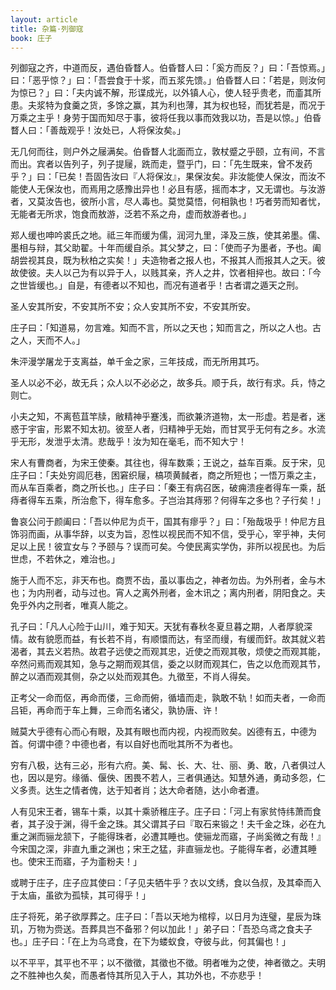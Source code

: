 ```yaml
---
layout: article
title: 杂篇·列御寇
book: 庄子
---
```


列御寇之齐，中道而反，遇伯昏瞀人。伯昏瞀人曰：「奚方而反？」曰：「吾惊焉。」曰：「恶乎惊？」曰：「吾尝食于十浆，而五浆先馈。」伯昏瞀人曰：「若是，则汝何为惊已？」曰：「夫内诚不解，形谍成光，以外镇人心，使人轻乎贵老，而齑其所患。夫浆特为食羹之货，多馀之赢，其为利也薄，其为权也轻，而犹若是，而况于万乘之主乎！身劳于国而知尽于事，彼将任我以事而效我以功，吾是以惊。」伯昏瞀人曰：「善哉观乎！汝处已，人将保汝矣。」

无几何而往，则户外之屦满矣。伯昏瞀人北面而立，敦杖蹙之乎颐，立有间，不言而出。宾者以告列子，列子提屦，跣而走，暨乎门，曰：「先生既来，曾不发药乎？」曰：「已矣！吾固告汝曰『人将保汝』，果保汝矣。非汝能使人保汝，而汝不能使人无保汝也，而焉用之感豫出异也！必且有感，摇而本才，又无谓也。与汝游者，又莫汝告也，彼所小言，尽人毒也。莫觉莫悟，何相孰也！巧者劳而知者忧，无能者无所求，饱食而敖游，泛若不系之舟，虚而敖游者也。」

郑人缓也呻吟裘氏之地。祗三年而缓为儒，润河九里，泽及三族，使其弟墨。儒、墨相与辩，其父助翟。十年而缓自杀。其父梦之，曰：「使而子为墨者，予也。阖胡尝视其良，既为秋柏之实矣！」夫造物者之报人也，不报其人而报其人之天。彼故使彼。夫人以己为有以异于人，以贱其亲，齐人之井，饮者相捽也。故曰：「今之世皆缓也。」自是，有德者以不知也，而况有道者乎！古者谓之遁天之刑。

圣人安其所安，不安其所不安；众人安其所不安，不安其所安。

庄子曰：「知道易，勿言难。知而不言，所以之天也；知而言之，所以之人也。古之人，天而不人。」

朱泙漫学屠龙于支离益，单千金之家，三年技成，而无所用其巧。

圣人以必不必，故无兵；众人以不必必之，故多兵。顺于兵，故行有求。兵，恃之则亡。

小夫之知，不离苞苴竿牍，敝精神乎蹇浅，而欲兼济道物，太一形虚。若是者，迷惑于宇宙，形累不知太初。彼至人者，归精神乎无始，而甘冥乎无何有之乡。水流乎无形，发泄乎太清。悲哉乎！汝为知在毫毛，而不知大宁！

宋人有曹商者，为宋王使秦。其往也，得车数乘；王说之，益车百乘。反于宋，见庄子曰：「夫处穷闾厄巷，困窘织屦，槁项黄馘者，商之所短也；一悟万乘之主，而从车百乘者，商之所长也。」庄子曰：「秦王有病召医，破痈溃痤者得车一乘，舐痔者得车五乘，所治愈下，得车愈多。子岂治其痔邪？何得车之多也？子行矣！」

鲁哀公问于颜阖曰：「吾以仲尼为贞干，国其有瘳乎？」曰：「殆哉圾乎！仲尼方且饰羽而画，从事华辞，以支为旨，忍性以视民而不知不信，受乎心，宰乎神，夫何足以上民！彼宜女与？予颐与？误而可矣。今使民离实学伪，非所以视民也。为后世虑，不若休之，难治也。」

施于人而不忘，非天布也。商贾不齿，虽以事齿之，神者勿齿。为外刑者，金与木也；为内刑者，动与过也。宵人之离外刑者，金木讯之；离内刑者，阴阳食之。夫免乎外内之刑者，唯真人能之。

孔子曰：「凡人心险于山川，难于知天。天犹有春秋冬夏旦暮之期，人者厚貌深情。故有貌愿而益，有长若不肖，有顺懁而达，有坚而缦，有缓而釬。故其就义若渴者，其去义若热。故君子远使之而观其忠，近使之而观其敬，烦使之而观其能，卒然问焉而观其知，急与之期而观其信，委之以财而观其仁，告之以危而观其节，醉之以酒而观其侧，杂之以处而观其色。九徵至，不肖人得矣。

正考父一命而伛，再命而偻，三命而俯，循墙而走，孰敢不轨！如而夫者，一命而吕钜，再命而于车上舞，三命而名诸父，孰协唐、许！

贼莫大乎德有心而心有眼，及其有眼也而内视，内视而败矣。凶德有五，中德为首。何谓中德？中德也者，有以自好也而吡其所不为者也。

穷有八极，达有三必，形有六府。美、髯、长、大、壮、丽、勇、敢，八者俱过人也，因以是穷。缘循、偃佒、困畏不若人，三者俱通达。知慧外通，勇动多怨，仁义多责。达生之情者傀，达于知者肖；达大命者随，达小命者遭。

人有见宋王者，锡车十乘，以其十乘骄稚庄子。庄子曰：「河上有家贫恃纬萧而食者，其子没于渊，得千金之珠。其父谓其子曰『取石来锻之！夫千金之珠，必在九重之渊而骊龙颔下，子能得珠者，必遭其睡也。使骊龙而寤，子尚奚微之有哉！』今宋国之深，非直九重之渊也；宋王之猛，非直骊龙也。子能得车者，必遭其睡也。使宋王而寤，子为齑粉夫！」

或聘于庄子，庄子应其使曰：「子见夫牺牛乎？衣以文绣，食以刍叔，及其牵而入于太庙，虽欲为孤犊，其可得乎！」

庄子将死，弟子欲厚葬之。庄子曰：「吾以天地为棺椁，以日月为连璧，星辰为珠玑，万物为赍送。吾葬具岂不备邪？何以加此！」弟子曰：「吾恐乌鸢之食夫子也。」庄子曰：「在上为乌鸢食，在下为蝼蚁食，夺彼与此，何其偏也！」

以不平平，其平也不平；以不徵徵，其徵也不徵。明者唯为之使，神者徵之。夫明之不胜神也久矣，而愚者恃其所见入于人，其功外也，不亦悲乎！

